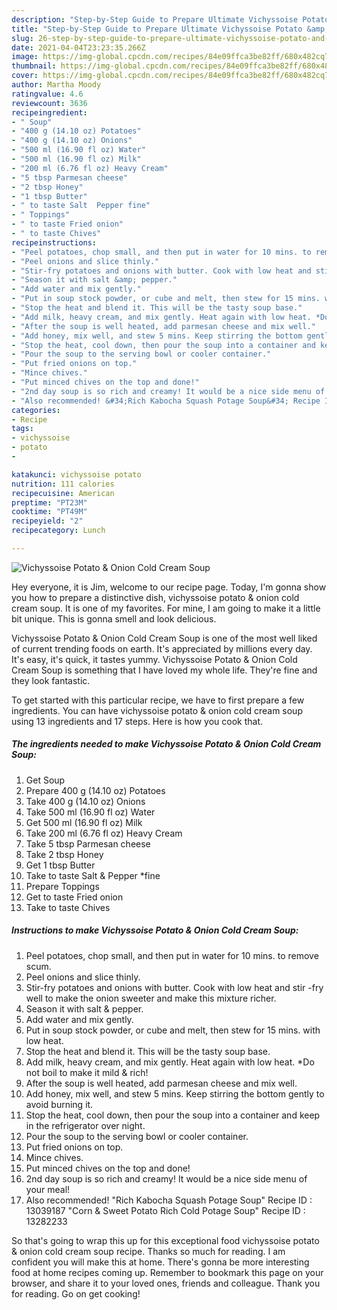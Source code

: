 ```yaml
---
description: "Step-by-Step Guide to Prepare Ultimate Vichyssoise Potato &amp;amp; Onion Cold Cream Soup"
title: "Step-by-Step Guide to Prepare Ultimate Vichyssoise Potato &amp;amp; Onion Cold Cream Soup"
slug: 26-step-by-step-guide-to-prepare-ultimate-vichyssoise-potato-and-amp-onion-cold-cream-soup
date: 2021-04-04T23:23:35.266Z
image: https://img-global.cpcdn.com/recipes/84e09ffca3be82ff/680x482cq70/vichyssoise-potato-onion-cold-cream-soup-recipe-main-photo.jpg
thumbnail: https://img-global.cpcdn.com/recipes/84e09ffca3be82ff/680x482cq70/vichyssoise-potato-onion-cold-cream-soup-recipe-main-photo.jpg
cover: https://img-global.cpcdn.com/recipes/84e09ffca3be82ff/680x482cq70/vichyssoise-potato-onion-cold-cream-soup-recipe-main-photo.jpg
author: Martha Moody
ratingvalue: 4.6
reviewcount: 3636
recipeingredient:
- " Soup"
- "400 g (14.10 oz) Potatoes"
- "400 g (14.10 oz) Onions"
- "500 ml (16.90 fl oz) Water"
- "500 ml (16.90 fl oz) Milk"
- "200 ml (6.76 fl oz) Heavy Cream"
- "5 tbsp Parmesan cheese"
- "2 tbsp Honey"
- "1 tbsp Butter"
- " to taste Salt  Pepper fine"
- " Toppings"
- " to taste Fried onion"
- " to taste Chives"
recipeinstructions:
- "Peel potatoes, chop small, and then put in water for 10 mins. to remove scum."
- "Peel onions and slice thinly."
- "Stir-fry potatoes and onions with butter. Cook with low heat and stir -fry well to make the onion sweeter and make this mixture richer."
- "Season it with salt &amp; pepper."
- "Add water and mix gently."
- "Put in soup stock powder, or cube and melt, then stew for 15 mins. with low heat."
- "Stop the heat and blend it. This will be the tasty soup base."
- "Add milk, heavy cream, and mix gently. Heat again with low heat. *Do not boil to make it mild &amp; rich!"
- "After the soup is well heated, add parmesan cheese and mix well."
- "Add honey, mix well, and stew 5 mins. Keep stirring the bottom gently to avoid burning it."
- "Stop the heat, cool down, then pour the soup into a container and keep in the refrigerator over night."
- "Pour the soup to the serving bowl or cooler container."
- "Put fried onions on top."
- "Mince chives."
- "Put minced chives on the top and done!"
- "2nd day soup is so rich and creamy! It would be a nice side menu of your meal!"
- "Also recommended! &#34;Rich Kabocha Squash Potage Soup&#34; Recipe ID : 13039187 &#34;Corn &amp; Sweet Potato Rich Cold Potage Soup&#34; Recipe ID : 13282233"
categories:
- Recipe
tags:
- vichyssoise
- potato
- 

katakunci: vichyssoise potato  
nutrition: 111 calories
recipecuisine: American
preptime: "PT23M"
cooktime: "PT49M"
recipeyield: "2"
recipecategory: Lunch

---
```



![Vichyssoise Potato &amp; Onion Cold Cream Soup](https://img-global.cpcdn.com/recipes/84e09ffca3be82ff/680x482cq70/vichyssoise-potato-onion-cold-cream-soup-recipe-main-photo.jpg)

Hey everyone, it is Jim, welcome to our recipe page. Today, I'm gonna show you how to prepare a distinctive dish, vichyssoise potato &amp; onion cold cream soup. It is one of my favorites. For mine, I am going to make it a little bit unique. This is gonna smell and look delicious.



Vichyssoise Potato &amp; Onion Cold Cream Soup is one of the most well liked of current trending foods on earth. It's appreciated by millions every day. It's easy, it's quick, it tastes yummy. Vichyssoise Potato &amp; Onion Cold Cream Soup is something that I have loved my whole life. They're fine and they look fantastic.


To get started with this particular recipe, we have to first prepare a few ingredients. You can have vichyssoise potato &amp; onion cold cream soup using 13 ingredients and 17 steps. Here is how you cook that.

<!--inarticleads1-->

##### The ingredients needed to make Vichyssoise Potato &amp; Onion Cold Cream Soup:

1. Get  Soup
1. Prepare 400 g (14.10 oz) Potatoes
1. Take 400 g (14.10 oz) Onions
1. Take 500 ml (16.90 fl oz) Water
1. Get 500 ml (16.90 fl oz) Milk
1. Take 200 ml (6.76 fl oz) Heavy Cream
1. Take 5 tbsp Parmesan cheese
1. Take 2 tbsp Honey
1. Get 1 tbsp Butter
1. Take  to taste Salt &amp; Pepper *fine
1. Prepare  Toppings
1. Get  to taste Fried onion
1. Take  to taste Chives




<!--inarticleads2-->

##### Instructions to make Vichyssoise Potato &amp; Onion Cold Cream Soup:

1. Peel potatoes, chop small, and then put in water for 10 mins. to remove scum.
1. Peel onions and slice thinly.
1. Stir-fry potatoes and onions with butter. Cook with low heat and stir -fry well to make the onion sweeter and make this mixture richer.
1. Season it with salt &amp; pepper.
1. Add water and mix gently.
1. Put in soup stock powder, or cube and melt, then stew for 15 mins. with low heat.
1. Stop the heat and blend it. This will be the tasty soup base.
1. Add milk, heavy cream, and mix gently. Heat again with low heat. *Do not boil to make it mild &amp; rich!
1. After the soup is well heated, add parmesan cheese and mix well.
1. Add honey, mix well, and stew 5 mins. Keep stirring the bottom gently to avoid burning it.
1. Stop the heat, cool down, then pour the soup into a container and keep in the refrigerator over night.
1. Pour the soup to the serving bowl or cooler container.
1. Put fried onions on top.
1. Mince chives.
1. Put minced chives on the top and done!
1. 2nd day soup is so rich and creamy! It would be a nice side menu of your meal!
1. Also recommended! &#34;Rich Kabocha Squash Potage Soup&#34; Recipe ID : 13039187 &#34;Corn &amp; Sweet Potato Rich Cold Potage Soup&#34; Recipe ID : 13282233




So that's going to wrap this up for this exceptional food vichyssoise potato &amp; onion cold cream soup recipe. Thanks so much for reading. I am confident you will make this at home. There's gonna be more interesting food at home recipes coming up. Remember to bookmark this page on your browser, and share it to your loved ones, friends and colleague. Thank you for reading. Go on get cooking!
